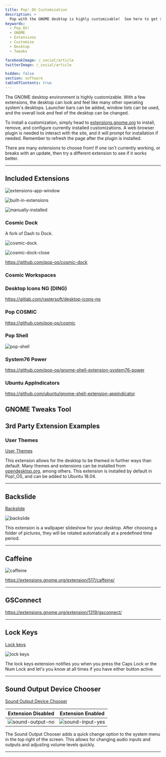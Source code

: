```yaml
---
title: Pop!_OS Customization
description: >
  Pop with the GNOME desktop is highly customizable!  See here to get started making your desktop just right for you.
keywords:
  - Pop_OS!
  - GNOME
  - Extensions
  - Customize
  - Desktop
  - Tweaks

facebookImage: /_social/article
twitterImage: /_social/article

hidden: false
section: software
tableOfContents: true
---
```


The GNOME desktop environment is highly customizable.  With a few extensions, the desktop can look and feel like many other operating system's desktops.  Launcher bars can be added, window lists can be used, and the overall look and feel of the desktop can be changed.

To install a customization, simply head to [extensions.gnome.org](https://extensions.gnome.org) to install, remove, and configure currently installed customizations.  A web browser plugin is needed to interact with the site, and it will prompt for installation if needed.  Remember to refresh the page after the plugin is installed.

There are many extensions to choose from! If one isn't currently working, or breaks with an update, then try a different extension to see if it works better.

---

## Included Extensions

![extensions-app-window](/images/customize-gnome/extensions-app-window.png)

![built-in-extensions](/images/customize-gnome/built-in-extensions.png)

![manually-installed](/images/customize-gnome/manually-installed.png)

### Cosmic Dock

A fork of Dash to Dock.

![cosmic-dock](/images/customize-gnome/cosmic-dock.png)

![cosmic-dock-close](/images/customize-gnome/cosmic-dock-close.png)

https://github.com/pop-os/cosmic-dock 
### Cosmic Workspaces

### Desktop Icons NG (DING)

https://gitlab.com/rastersoft/desktop-icons-ng 

### Pop COSMIC

https://github.com/pop-os/cosmic 

### Pop Shell

![pop-shell](/images/customize-gnome/pop-shell.png)

### System76 Power

https://github.com/pop-os/gnome-shell-extension-system76-power 
### Ubuntu AppIndicators

https://github.com/ubuntu/gnome-shell-extension-appindicator 

## GNOME Tweaks Tool


## 3rd Party Extension Examples

### User Themes

[User Themes](https://extensions.gnome.org/extension/19/user-themes/)

This extension allows for the desktop to be themed in further ways than default.  Many themes and extensions can be installed from [opendesktop.org](https://www.opendesktop.org/s/Gnome), among others.  This extension is installed by default in Pop!_OS, and can be added to Ubuntu 18.04.  

---

## Backslide

[Backslide](https://extensions.gnome.org/extension/543/backslide/)

![backslide](/images/customize-gnome/backslide-new.png)

This extension is a wallpaper slideshow for your desktop.  After choosing a folder of pictures, they will be rotated automatically at a predefined time period.

---

## Caffeine

![caffeine](/images/customize-gnome/caffeine.png)

https://extensions.gnome.org/extension/517/caffeine/ 

---

## GSConnect

https://extensions.gnome.org/extension/1319/gsconnect/ 

---

## Lock Keys

[Lock keys](https://extensions.gnome.org/extension/36/lock-keys/)

![lock keys](/images/customize-gnome/lock-keys-3.png)

The lock keys extension notifies you when you press the Caps Lock or the Num Lock and let's you know at all times if you have either button active.

---
## Sound Output Device Chooser

[Sound Output Device Chooser](https://extensions.gnome.org/extension/906/sound-output-device-chooser/)


Extension Disabled | Extension Enabled 
---------|----------
 ![sound-output-no](/images/customize-gnome/without-sound-devices.png) | ![sound-input-yes](/images/customize-gnome/with-sound-devices.png) 
 

The Sound Output Chooser adds a quick change option to the system menu in the top right of the screen.  This allows for changing audio inputs and outputs and adjusting volume levels quickly.

---


